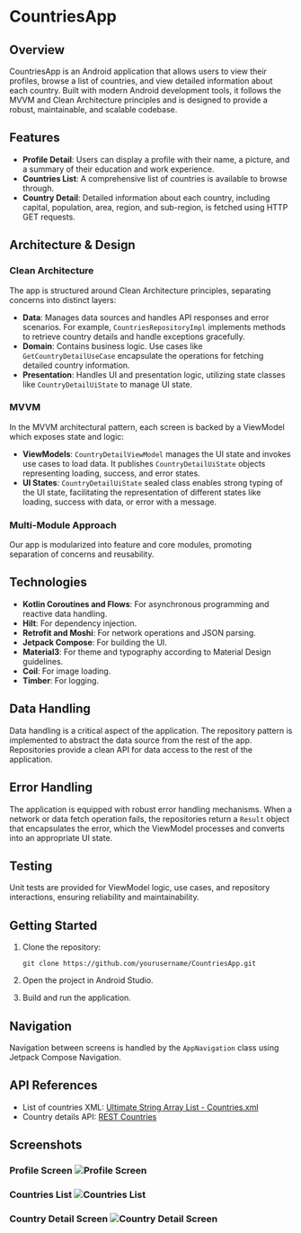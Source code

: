 
# CountriesApp

## Overview

CountriesApp is an Android application that allows users to view their profiles, browse a list of countries, and view detailed information about each country. Built with modern Android development tools, it follows the MVVM and Clean Architecture principles and is designed to provide a robust, maintainable, and scalable codebase.

## Features

-   **Profile Detail**: Users can display a profile with their name, a picture, and a summary of their education and work experience.
-   **Countries List**: A comprehensive list of countries is available to browse through.
-   **Country Detail**: Detailed information about each country, including capital, population, area, region, and sub-region, is fetched using HTTP GET requests.

## Architecture & Design

### Clean Architecture

The app is structured around Clean Architecture principles, separating concerns into distinct layers:

-   **Data**: Manages data sources and handles API responses and error scenarios. For example, `CountriesRepositoryImpl` implements methods to retrieve country details and handle exceptions gracefully.
-   **Domain**: Contains business logic. Use cases like `GetCountryDetailUseCase` encapsulate the operations for fetching detailed country information.
-   **Presentation**: Handles UI and presentation logic, utilizing state classes like `CountryDetailUiState` to manage UI state.

### MVVM

In the MVVM architectural pattern, each screen is backed by a ViewModel which exposes state and logic:

-   **ViewModels**: `CountryDetailViewModel` manages the UI state and invokes use cases to load data. It publishes `CountryDetailUiState` objects representing loading, success, and error states.
-   **UI States**: `CountryDetailUiState` sealed class enables strong typing of the UI state, facilitating the representation of different states like loading, success with data, or error with a message.

### Multi-Module Approach

Our app is modularized into feature and core modules, promoting separation of concerns and reusability.

## Technologies

-   **Kotlin Coroutines and Flows**: For asynchronous programming and reactive data handling.
-   **Hilt**: For dependency injection.
-   **Retrofit and Moshi**: For network operations and JSON parsing.
-   **Jetpack Compose**: For building the UI.
-   **Material3**: For theme and typography according to Material Design guidelines.
-   **Coil**: For image loading.
-   **Timber**: For logging.


## Data Handling

Data handling is a critical aspect of the application. The repository pattern is implemented to abstract the data source from the rest of the app. Repositories provide a clean API for data access to the rest of the application.

## Error Handling

The application is equipped with robust error handling mechanisms. When a network or data fetch operation fails, the repositories return a `Result` object that encapsulates the error, which the ViewModel processes and converts into an appropriate UI state.

## Testing

Unit tests are provided for ViewModel logic, use cases, and repository interactions, ensuring reliability and maintainability.

## Getting Started

1.  Clone the repository:

    `git clone https://github.com/yourusername/CountriesApp.git`

2.  Open the project in Android Studio.
3.  Build and run the application.

## Navigation

Navigation between screens is handled by the `AppNavigation` class using Jetpack Compose Navigation.

## API References

-   List of countries XML: [Ultimate String Array List - Countries.xml](https://github.com/vinaygaba/Ultimate-String-Array-List/blob/master/Countries.xml)
-   Country details API: [REST Countries](https://restcountries.com/#api-endpoints-v3-all)

## Screenshots

### Profile Screen ![Profile Screen](Screenshot_20240413_153634.png)

### Countries List ![Countries List](Screenshot_20240413_153517.png)

### Country Detail Screen ![Country Detail Screen](Screenshot_20240413_153613.png)
